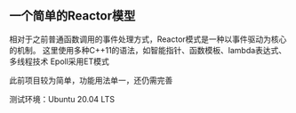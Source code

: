 一个简单的Reactor模型
-----------------
相对于之前普通函数调用的事件处理方式，Reactor模式是一种以事件驱动为核心的机制。
这里使用多种C++11的语法，如智能指针、函数模板、lambda表达式、多线程技术
Epoll采用ET模式

此前项目较为简单，功能用法单一，还仍需完善

测试环境：Ubuntu 20.04 LTS
